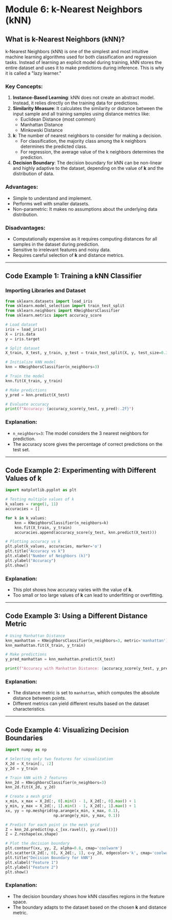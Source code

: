 # Module 6: k-Nearest Neighbors (kNN)

## What is k-Nearest Neighbors (kNN)?

k-Nearest Neighbors (kNN) is one of the simplest and most intuitive machine learning algorithms used for both classification and regression tasks. Instead of learning an explicit model during training, kNN stores the entire dataset and uses it to make predictions during inference. This is why it is called a "lazy learner."

### Key Concepts:

1. **Instance-Based Learning**: kNN does not create an abstract model. Instead, it relies directly on the training data for predictions.
2. **Similarity Measure**: It calculates the similarity or distance between the input sample and all training samples using distance metrics like:
    - Euclidean Distance (most common)
    - Manhattan Distance
    - Minkowski Distance
3. **k**: The number of nearest neighbors to consider for making a decision.
    - For classification, the majority class among the k neighbors determines the predicted class.
    - For regression, the average value of the k neighbors determines the prediction.
4. **Decision Boundary**: The decision boundary for kNN can be non-linear and highly adaptive to the dataset, depending on the value of **k** and the distribution of data.

### Advantages:

- Simple to understand and implement.
- Performs well with smaller datasets.
- Non-parametric: It makes no assumptions about the underlying data distribution.

### Disadvantages:

- Computationally expensive as it requires computing distances for all samples in the dataset during prediction.
- Sensitive to irrelevant features and noisy data.
- Requires careful selection of **k** and distance metrics.

---

## Code Example 1: Training a kNN Classifier

### Importing Libraries and Dataset

```python
from sklearn.datasets import load_iris
from sklearn.model_selection import train_test_split
from sklearn.neighbors import KNeighborsClassifier
from sklearn.metrics import accuracy_score

# Load dataset
iris = load_iris()
X = iris.data
y = iris.target

# Split dataset
X_train, X_test, y_train, y_test = train_test_split(X, y, test_size=0.3, random_state=42)

# Initialize kNN model
knn = KNeighborsClassifier(n_neighbors=3)

# Train the model
knn.fit(X_train, y_train)

# Make predictions
y_pred = knn.predict(X_test)

# Evaluate accuracy
print(f"Accuracy: {accuracy_score(y_test, y_pred):.2f}")

```

### Explanation:

- `n_neighbors=3`: The model considers the 3 nearest neighbors for prediction.
- The accuracy score gives the percentage of correct predictions on the test set.

---

## Code Example 2: Experimenting with Different Values of k

```python
import matplotlib.pyplot as plt

# Testing multiple values of k
k_values = range(1, 11)
accuracies = []

for k in k_values:
    knn = KNeighborsClassifier(n_neighbors=k)
    knn.fit(X_train, y_train)
    accuracies.append(accuracy_score(y_test, knn.predict(X_test)))

# Plotting accuracy vs k
plt.plot(k_values, accuracies, marker='o')
plt.title("Accuracy vs k")
plt.xlabel("Number of Neighbors (k)")
plt.ylabel("Accuracy")
plt.show()

```

### Explanation:

- This plot shows how accuracy varies with the value of **k**.
- Too small or too large values of **k** can lead to underfitting or overfitting.

---

## Code Example 3: Using a Different Distance Metric

```python
# Using Manhattan Distance
knn_manhattan = KNeighborsClassifier(n_neighbors=3, metric='manhattan')
knn_manhattan.fit(X_train, y_train)

# Make predictions
y_pred_manhattan = knn_manhattan.predict(X_test)

print(f"Accuracy with Manhattan Distance: {accuracy_score(y_test, y_pred_manhattan):.2f}")

```

### Explanation:

- The distance metric is set to `manhattan`, which computes the absolute distance between points.
- Different metrics can yield different results based on the dataset characteristics.

---

## Code Example 4: Visualizing Decision Boundaries

```python
import numpy as np

# Selecting only two features for visualization
X_2d = X_train[:, :2]
y_2d = y_train

# Train kNN with 2 features
knn_2d = KNeighborsClassifier(n_neighbors=3)
knn_2d.fit(X_2d, y_2d)

# Create a mesh grid
x_min, x_max = X_2d[:, 0].min() - 1, X_2d[:, 0].max() + 1
y_min, y_max = X_2d[:, 1].min() - 1, X_2d[:, 1].max() + 1
xx, yy = np.meshgrid(np.arange(x_min, x_max, 0.1),
                     np.arange(y_min, y_max, 0.1))

# Predict for each point in the mesh grid
Z = knn_2d.predict(np.c_[xx.ravel(), yy.ravel()])
Z = Z.reshape(xx.shape)

# Plot the decision boundary
plt.contourf(xx, yy, Z, alpha=0.8, cmap='coolwarm')
plt.scatter(X_2d[:, 0], X_2d[:, 1], c=y_2d, edgecolor='k', cmap='coolwarm')
plt.title("Decision Boundary for kNN")
plt.xlabel("Feature 1")
plt.ylabel("Feature 2")
plt.show()

```

### Explanation:

- The decision boundary shows how kNN classifies regions in the feature space.
- The boundary adapts to the dataset based on the chosen **k** and distance metric.